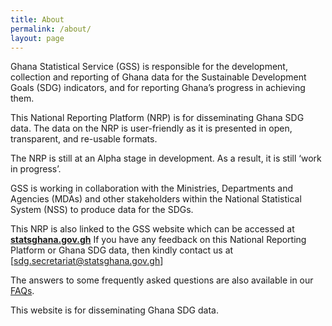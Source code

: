 ```yaml
---
title: About
permalink: /about/
layout: page
---
```


Ghana Statistical Service (GSS) is responsible for the development, collection and reporting of Ghana data for the Sustainable Development Goals (SDG) indicators, and for reporting Ghana’s progress in achieving them.

This National Reporting Platform (NRP) is for disseminating Ghana SDG data. The data on the NRP is user-friendly as it is presented in open, transparent, and re-usable formats. 

The NRP is still at an Alpha stage in development. As a result, it is still ‘work in progress’. 

GSS is working in collaboration with the Ministries, Departments and Agencies (MDAs) and other stakeholders within the National Statistical System (NSS) to produce data for the SDGs.

This NRP is also linked to the GSS website which can be accessed at **[statsghana.gov.gh](http://statsghana.gov.gh/SDGs_main.html)**
If you have any feedback on this National Reporting Platform or Ghana SDG data, then kindly contact us at [sdg.secretariat@statsghana.gov.gh] 

The answers to some frequently asked questions are also available in our [FAQs](https://sustainabledevelopment-ghana.github.io/sdg-indicators/faq/).

This website is for disseminating Ghana SDG data.
